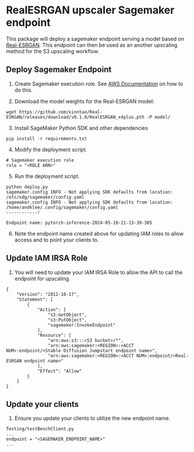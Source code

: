 # RealESRGAN upscaler Sagemaker endpoint

This package will deploy a sagemaker endpoint serving a model based on [Real-ESRGAN](https://github.com/xinntao/Real-ESRGAN]). This endpoint can then be used as an another upscaling method for the S3 upscaling workflow. 

## Deploy Sagemaker Endpoint

1. Create Sagemaker execution role. See [AWS Documentation](https://docs.aws.amazon.com/sagemaker/latest/dg/sagemaker-roles.html#sagemaker-roles-create-execution-role) on how to do this.

2. Download the model weights for the Real-ESRGAN model:

```
wget https://github.com/xinntao/Real-ESRGAN/releases/download/v0.1.0/RealESRGAN_x4plus.pth -P model/
```

3. Install SageMaker Python SDK and other dependencies

```
pip install -r requirements.txt
```

4. Modify the deployment script.

```
# Sagemaker execution role
role = "<ROLE ARN>"
```

5. Run the deployment script.

```
python deploy.py
sagemaker.config INFO - Not applying SDK defaults from location: /etc/xdg/sagemaker/config.yaml
sagemaker.config INFO - Not applying SDK defaults from location: /home/andklee/.config/sagemaker/config.yaml
------------!

Endpoint name: pytorch-inference-2024-05-10-21-13-39-305
```

6. Note the endpoint name created above for updating IAM roles to allow access and to point your clients to.

## Update IAM IRSA Role

1. You will need to update your IAM IRSA Role to allow the API to call the endpoint for upscaling.

```
{
    "Version": "2012-10-17",
    "Statement": [
        {
            "Action": [
                "s3:GetObject",
                "s3:PutObject",
                "sagemaker:InvokeEndpoint"
            ],
            "Resource": [
                "arn:aws:s3:::<S3 bucket>/*",
                "arn:aws:sagemaker:<REGION>:<ACCT NUM>:endpoint/<Stable Diffusion Jumpstart endpoint name>",
                "arn:aws:sagemaker:<REGION>:<ACCT NUM>:endpoint/<Real-ESRGAN endpoint name>"
            ],
            "Effect": "Allow"
        }
    ]
}
```

## Update your clients

1. Ensure you update your clients to utilize the new endpoint name.

```
Testing/testBenchClient.py
...
endpoint = "<SAGEMAKER_ENDPOINT_NAME>"
...
```